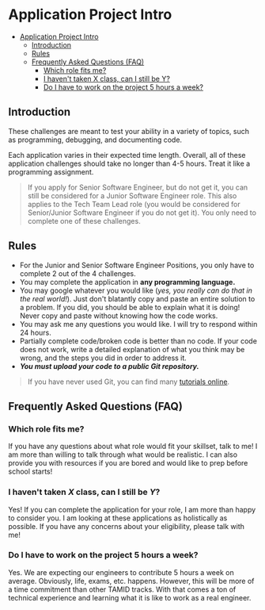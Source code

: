 # Application Project Intro

- [Application Project Intro](#application-project-intro)
  * [Introduction](#introduction)
  * [Rules](#rules)
  * [Frequently Asked Questions (FAQ)](#frequently-asked-questions-faq)
    + [Which role fits me?](#which-role-fits-me-)
    + [I haven't taken X class, can I still be Y?](#i-havent-taken-x-class-can-i-still-be-y-)
    + [Do I have to work on the project 5 hours a week?](#do-i-have-to-work-on-the-project-5-hours-a-week)


## Introduction    
These challenges are meant to test your ability in a variety of topics, such as programming, debugging, and documenting code.

Each application varies in their expected time length. Overall, all of these
application challenges should take no longer than 4-5 hours. Treat it like a
programming assignment.

> If you apply for Senior Software Engineer, but do not get it, you can still be
considered for a Junior Software Engineer role. This also applies to the Tech Team Lead
role (you would be considered for Senior/Junior Software Engineer if you do not get it).
You only need to complete one of these challenges.

## Rules
* For the Junior and Senior Software Engineer Positions, you only have to complete 2 out of the 4 challenges.
* You may complete the application in **any programming language.**
* You may google whatever you would like (*yes, you really can do that in the
real world!*). Just don't blatantly copy and paste an entire solution to a
problem. If you did, you should be able to explain what it is doing! Never copy
and paste without knowing how the code works.
* You may ask me any questions you would like. I will try to respond within
24 hours.
* Partially complete code/broken code is better than no code. If your code does
not work, write a detailed explanation of what you think may be wrong, and the
steps you did in order to address it.
* ***You must upload your code to a public Git repository.***
> If you have never used Git, you can find many
[tutorials online](https://blog.udacity.com/2015/06/a-beginners-git-github-tutorial.html).


## Frequently Asked Questions (FAQ)

### Which role fits me?
If you have any questions about what role would fit your skillset, talk to me!
I am more than willing to talk through what would be realistic. I can also
provide you with resources if you are bored and would like to prep before
school starts!

### I haven't taken *X* class, can I still be *Y*?
Yes! If you can complete the application for your role, I am more than happy
to consider you. I am looking at these applications as holistically as possible.
If you have any concerns about your eligibility, please talk with me!

### Do I have to work on the project 5 hours a week?
Yes. We are expecting our engineers to contribute 5 hours a week on average.
Obviously, life, exams, etc. happens. However, this will be more of a time
commitment than other TAMID tracks. With that comes a ton of technical
experience and learning what it is like to work as a real engineer.
